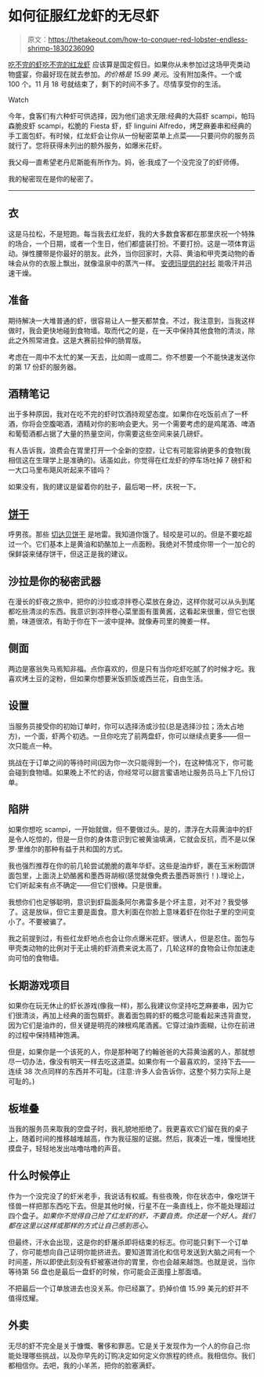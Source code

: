 # 如何征服红龙虾的无尽虾

> 原文：<https://thetakeout.com/how-to-conquer-red-lobster-endless-shrimp-1830236090>

[吃不完的虾吃不完的红龙虾](https://www.redlobster.com/menu/specials/now-serving) 应该算是国定假日。如果你从未参加过这场甲壳类动物盛宴，你最好现在就去参加。*的价格是 15.99 美元*。没有附加条件。一个或 100 个。11 月 18 号就结束了，剩下的时间不多了。尽情享受你的生活。

Watch

今年，食客们有六种虾可供选择，因为他们追求无限:经典的大蒜虾 scampi，帕玛森脆皮虾 scampi，松脆的 Fiesta 虾，虾 linguini Alfredo，烤芝麻姜串和经典的手工面包虾。有时候，红龙虾会让你从一份秘密菜单上点菜——只要问你的服务员就行了。您将获得未列出的额外服务，如爆米花虾。

我父母一直希望老丹尼斯能有所作为。妈，爸:我成了一个没完没了的虾师傅。

我的秘密现在是你的秘密了。

* * *

## 衣

这是马拉松，不是短跑。每当我去红龙虾，我的大多数食客都在那里庆祝一个特殊的场合，一个日期，或者一个生日，他们都盛装打扮。不要打扮。这是一项体育运动。弹性腰带是你最好的朋友。此外，当你回家时，大蒜、黄油和甲壳类动物的香味会从你的衣服上飘出，就像温泉中的蒸汽一样。 [安德玛提供的衬衫](https://www.underarmour.com/en-us/mens-ua-heatgear-armour-short-sleeve-compression-shirt/pid1257468-001) 能吸汗并迅速干燥。

## 准备

期待解决一大堆普通的虾，很容易让人一整天都禁食。不过，我注意到，当我这样做时，我会更快地碰到食物墙。取而代之的是，在一天中保持其他食物的清淡，除此之外照常进食。这是大赛前拉伸的肠胃版。

考虑在一周中不太忙的某一天去，比如周一或周二。你不想要一个不能快速发送你的第 17 份虾的服务器。

## 酒精笔记

出于多种原因，我对在吃不完的虾时饮酒持观望态度。如果你在吃饭前点了一杯酒，你将会空腹喝酒，酒精对你的影响会更大。另一个需要考虑的是鸡尾酒、啤酒和葡萄酒都占据了大量的热量空间，你需要这些空间来装几磅虾。

有人告诉我，浪费会在胃里打开一个全新的空腔，让它有可能容纳更多的食物(我相信这在生理学上是准确的)。话虽如此，你觉得在红龙虾的停车场吐掉 7 磅虾和一大口马里布飓风听起来不错吗？

如果没有，我的建议是留着你的肚子，最后喝一杯，庆祝一下。

## [饼干](https://thetakeout.com/cheddar-bay-biscuit-mix-lets-you-take-the-best-part-of-1822196176)

呼男孩。那些 [切达贝饼干](https://thetakeout.com/cheddar-bay-biscuit-mix-lets-you-take-the-best-part-of-1822196176) 是地雷。我知道你饿了。轻咬是可以的。但是不要吃超过一个。它们基本上是黄油和奶酪加上一点面粉。我绝对不赞成你带一个一加仑的保鲜袋来储存饼干，但这正是我的建议。

## 沙拉是你的秘密武器

在漫长的虾夜之旅中，把你的沙拉或凉拌卷心菜放在身边，这样你就可以从头到尾都吃些清淡的东西。我意识到凉拌卷心菜里面有蛋黄酱，这看起来很重，但它也很脆，味道很浓，有助于你在下一波中提神。就像寿司里的腌姜一样。

## 侧面

两边是塞翁失马焉知非福。点你喜欢的，但是只有当你吃虾吃腻了的时候才吃。我喜欢烤土豆的淀粉，但如果你想要米饭抓饭或西兰花，自由生活。

## 设置

当服务员接受你的初始订单时，你可以选择汤或沙拉(总是选择沙拉；汤太占地方)，一个面，虾两个初选。一旦你吃完了前两盘虾，你可以继续点更多——但一次只能点一种。

挑战在于订单之间的等待时间(因为你一次只能得到一个)，在这种情况下，你可能会碰到食物墙。如果晚上不忙的话，你经常可以甜言蜜语地让服务员马上下几份订单。

## 陷阱

如果你想吃 scampi，一开始就做，但不要做过头。是的，漂浮在大蒜黄油中的虾是令人吃惊的，但是一旦你的身体意识到它被黄油填满，它就会反抗，而不是以保罗·里维尔的那种有益于共和国的方式。

我也强烈推荐在你的前几轮尝试脆脆的嘉年华虾。这些是油炸虾，裹在玉米粉圆饼面包里，上面浇上奶酪酱和墨西哥胡椒(感觉就像免费去墨西哥旅行！).理论上，它们听起来有点不确定——但它们很棒。只是很重。

我想你们也足够聪明，意识到虾扁面条阿尔弗雷多是个坏主意，对不对？我受够了。这是放纵，但它主要是面食。意大利面在你脸上意味着虾在你肚子里的空间变小了。不要被骗了。

我之前提到过，有些红龙虾地点也会让你点爆米花虾。很诱人，但是忍住。面包与甲壳类动物的比例对于无止境的虾消费来说太高了，几轮这样的食物会让你加速走向可怕的食物墙。

## 长期游戏项目

如果你在玩无休止的虾长游戏(像我一样)，那么我建议你坚持吃芝麻姜串，因为它们很清淡，再加上经典的面包屑虾。裹着面包屑的虾的概念可能看起来违背直觉，因为它们是油炸的，但关键是明亮的辣根鸡尾酒酱。它穿过油炸面糊，让你在前进的过程中保持精神饱满。

但是，如果你是一个该死的人，你是那种喝了约翰爸爸的大蒜黄油酱的人，那就想尽一切办法，像没有明天一样去吃这道菜。如果你有一个最喜欢的，坚持下去——连续 38 次点同样的东西并不可耻。(注意:许多人会告诉你，这整个努力实际上是可耻的。)

## 板堆叠

当我的服务员来取我的空盘子时，我礼貌地拒绝了。我更喜欢它们留在我的桌子上，随着时间的推移越堆越高，作为我征服的证据。然后，我凑近一堆，慢慢地抚摸盘子，轻轻地发出咕噜咕噜的声音。

## 什么时候停止

作为一个没完没了的虾米老手，我说话有权威。有些夜晚，你在状态中，像吃饼干怪兽一样把那东西吃下去。但是其他时候，行星不在一条直线上，你不能处理超过四个盘子。*如果你不觉得自己抢了红龙虾的虾，不要自责。你还是一个好人。我们都在这里以这样或那样的方式让自己感到恶心。*

但最终，汗水会出现，这是你的虾屠杀即将结束的标志。你可能只剩下一个订单了，你可能想向自己证明你能挤进去。要知道胃消化和信号发送到大脑之间有一个时间差，所以即使此刻没有虾被塞进你的胃里，你也会越来越饱。也就是说，当你等待第 56 盘也是最后一盘虾的时候，你可能会正面撞上那面墙。

不把最后一个订单放进去也没关系。你已经赢了。扔掉价值 15.99 美元的虾并不值得炫耀。

## 外卖

无尽的虾不完全是关于慷慨、奢侈和罪恶。它是关于发现作为一个人的你自己:你能处理哪些挑战，以及你早先的订购决定如何定义你旅程的终点。我相信你。我们都相信你。去吧，我的小羊羔，把你的脸塞满虾。